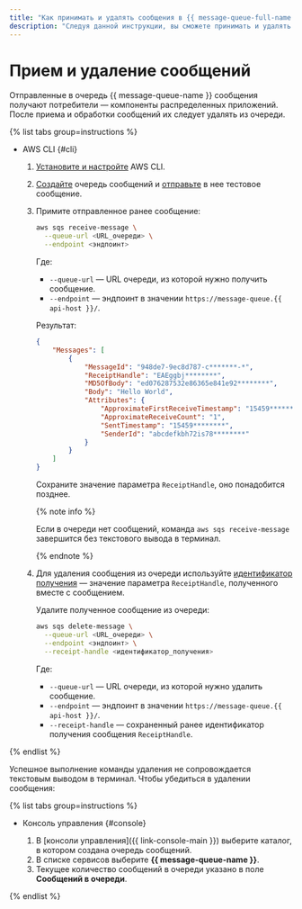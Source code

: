 ```yaml
---
title: "Как принимать и удалять сообщения в {{ message-queue-full-name }}"
description: "Следуя данной инструкции, вы сможете принимать и удалять сообщения." 
---
```


# Прием и удаление сообщений

Отправленные в очередь {{ message-queue-name }} сообщения получают потребители — компоненты распределенных приложений. После приема и обработки сообщений их следует удалять из очереди.

{% list tabs group=instructions %}

- AWS CLI {#cli}
  
  1. [Установите и настройте](configuring-aws-cli.md) AWS CLI.
  1. [Создайте](message-queue-new-queue.md) очередь сообщений и [отправьте](message-queue-send-message.md) в нее тестовое сообщение.
  1. Примите отправленное ранее сообщение:

      ```bash
      aws sqs receive-message \
        --queue-url <URL_очереди> \
        --endpoint <эндпоинт>
      ```
      
      Где:

      * `--queue-url` — URL очереди, из которой нужно получить сообщение.
      * `--endpoint` — эндпоинт в значении `https://message-queue.{{ api-host }}/`.

      Результат:

      ```json
      {
          "Messages": [
              {
                  "MessageId": "948de7-9ec8d787-c*******-*",
                  "ReceiptHandle": "EAEggbj********",
                  "MD5OfBody": "ed076287532e86365e841e92********",
                  "Body": "Hello World",
                  "Attributes": {
                      "ApproximateFirstReceiveTimestamp": "15459********",
                      "ApproximateReceiveCount": "1",
                      "SentTimestamp": "15459********",
                      "SenderId": "abcdefkbh72is78********"
                  }
              }
          ]
      }
      ```

      Сохраните значение параметра `ReceiptHandle`, оно понадобится позднее.

      {% note info %}

      Если в очереди нет сообщений, команда `aws sqs receive-message` завершится без текстового вывода в терминал.

      {% endnote %}

  1. Для удаления сообщения из очереди используйте [идентификатор получения](../concepts/message.md) — значение параметра `ReceiptHandle`, полученного вместе с сообщением. 

     Удалите полученное сообщение из очереди:

      ```bash
      aws sqs delete-message \
        --queue-url <URL_очереди> \
        --endpoint <эндпоинт> \
        --receipt-handle <идентификатор_получения>
      ```
    
      Где:

      * `--queue-url` — URL очереди, из которой нужно удалить сообщение.
      * `--endpoint` — эндпоинт в значении `https://message-queue.{{ api-host }}/`.
      * `--receipt-handle` — сохраненный ранее идентификатор получения сообщения `ReceiptHandle`.

{% endlist %}

Успешное выполнение команды удаления не сопровождается текстовым выводом в терминал. Чтобы убедиться в удалении сообщения:

{% list tabs group=instructions %}

- Консоль управления {#console}

  1. В [консоли управления]({{ link-console-main }}) выберите каталог, в котором создана очередь сообщений.
  1. В списке сервисов выберите **{{ message-queue-name }}**.
  1. Текущее количество сообщений в очереди указано в поле **Сообщений в очереди**.

{% endlist %}